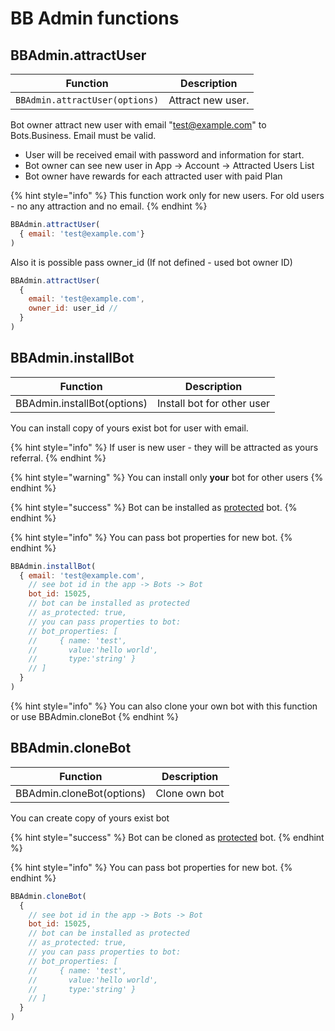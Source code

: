 # BB Admin functions

## BBAdmin.attractUser

| Function                       | Description        |
| ------------------------------ | ------------------ |
| `BBAdmin.attractUser(options)` | Attract new user.  |

Bot owner attract new user with email "test@example.com" to Bots.Business. Email must be valid. 

* User will be received email with password and information for start.
* Bot owner can see new user in App -> Account -> Attracted Users List
* Bot owner have rewards for each attracted user with paid Plan

{% hint style="info" %}
This function work only for new users. For old users - no any attraction and no email.
{% endhint %}

```javascript
BBAdmin.attractUser(
  { email: 'test@example.com'}
)
```

Also it is possible pass owner_id (If not defined - used bot owner ID)

```javascript
BBAdmin.attractUser(
  { 
    email: 'test@example.com',
    owner_id: user_id // 
  }
)
```

## BBAdmin.installBot

| Function                    | Description                |
| --------------------------- | -------------------------- |
| BBAdmin.installBot(options) | Install bot for other user |

You can install copy of yours exist bot for user with email.

{% hint style="info" %}
If user is new user - they will be attracted as yours referral.
{% endhint %}

{% hint style="warning" %}
You can install only **your** bot for other users
{% endhint %}

{% hint style="success" %}
Bot can be installed as [protected](https://help.bots.business/protected-bot) bot.
{% endhint %}

{% hint style="info" %}
You can pass bot properties for new bot.
{% endhint %}

```javascript
BBAdmin.installBot(
  { email: 'test@example.com',
    // see bot id in the app -> Bots -> Bot
    bot_id: 15025,
    // bot can be installed as protected
    // as_protected: true,
    // you can pass properties to bot:
    // bot_properties: [
    //     { name: 'test',
    //       value:'hello world',
    //       type:'string' }
    // ]
  }
)
```

{% hint style="info" %}
You can also clone your own bot with this function or use BBAdmin.cloneBot
{% endhint %}

## BBAdmin.cloneBot

| Function                  | Description   |
| ------------------------- | ------------- |
| BBAdmin.cloneBot(options) | Clone own bot |

You can create copy of yours exist bot

{% hint style="success" %}
Bot can be cloned as [protected](https://help.bots.business/protected-bot) bot.
{% endhint %}

{% hint style="info" %}
You can pass bot properties for new bot.
{% endhint %}

```javascript
BBAdmin.cloneBot(
  { 
    // see bot id in the app -> Bots -> Bot
    bot_id: 15025,
    // bot can be installed as protected
    // as_protected: true,
    // you can pass properties to bot:
    // bot_properties: [
    //     { name: 'test',
    //       value:'hello world',
    //       type:'string' }
    // ]
  }
)
```

